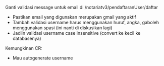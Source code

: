 Ganti validasi message untuk email di /notariatv3/pendaftaranUser/daftar 
- Pastikan email yang digunakan merupakan gmail yang aktif 
- Tambah validasi username harus menggunakan huruf, angka, gaboleh menggunakan spasi (ini nanti di diskusikan lagi)
- Jadiin validasi username case insensitive (convert ke kecil ke databasenya)



Kemungkinan CR:
- Mau autogenerate username 